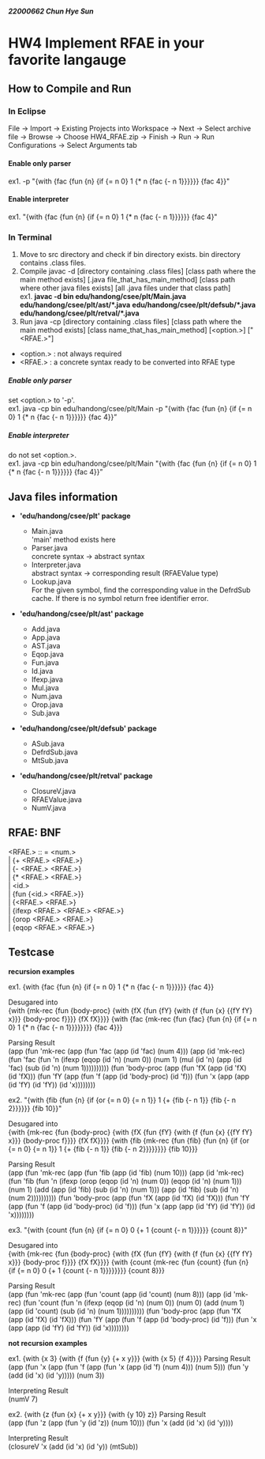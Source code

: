##### 22000662 Chun Hye Sun
# HW4 Implement RFAE in your favorite langauge

## How to Compile and Run

### In Eclipse
File → Import → Existing Projects into Workspace → Next → Select archive file → Browse → Choose HW4_RFAE.zip → Finish -> Run -> Run Configurations -> Select Arguments tab

#### Enable only parser
ex1. -p "{with {fac {fun {n} {if {= n 0} 1 {* n {fac {- n 1}}}}}} {fac 4}}"

#### Enable interpreter
ex1. "{with {fac {fun {n} {if {= n 0} 1 {* n {fac {- n 1}}}}}} {fac 4}"

### In Terminal
1. Move to src directory and check if bin directory exists. bin directory contains .class files.
2. Compile
javac -d [directory containing .class files] [class path where the main method exists] [.java file_that_has_main_method] [class path where other java files exists] [all .java files under that class path]\
ex1. **javac -d bin edu/handong/csee/plt/Main.java** **edu/handong/csee/plt/ast/*.java** **edu/handong/csee/plt/defsub/*.java** **edu/handong/csee/plt/retval/*.java**
3. Run
java -cp [directory containing .class files] [class path where the main method exists] [class name_that_has_main_method] [<option.>] ["<RFAE.>"]

* <option.> : not always required
* <RFAE.> : a concrete syntax ready to be converted into RFAE type

##### Enable only parser
set <option.> to '-p'.\
ex1. java -cp bin edu/handong/csee/plt/Main -p "{with {fac {fun {n} {if {= n 0} 1 {* n {fac {- n 1}}}}}} {fac 4}}”

##### Enable interpreter
do not set <option.>.\
ex1. java -cp bin edu/handong/csee/plt/Main "{with {fac {fun {n} {if {= n 0} 1 {* n {fac {- n 1}}}}}} {fac 4}}”

## Java files information
* **'edu/handong/csee/plt' package**
  * Main.java\
    'main' method exists here
  * Parser.java\
    concrete syntax -> abstract syntax
  * Interpreter.java\
    abstract syntax -> corresponding result (RFAEValue type)
  * Lookup.java\
    For the given symbol, find the corresponding value in the DefrdSub cache. If there is no symbol return free identifier error.

* **'edu/handong/csee/plt/ast' package**
  * Add.java
  * App.java
  * AST.java
  * Eqop.java
  * Fun.java
  * Id.java
  * Ifexp.java
  * Mul.java
  * Num.java
  * Orop.java
  * Sub.java
  
* **'edu/handong/csee/plt/defsub' package**
  * ASub.java
  * DefrdSub.java
  * MtSub.java

* **'edu/handong/csee/plt/retval' package**
  * ClosureV.java
  * RFAEValue.java
  * NumV.java

## RFAE: BNF
<RFAE.> :: = <num.>\
            | {+ <RFAE.> <RFAE.>}\
            | {- <RFAE.> <RFAE.>}\
            | {* <RFAE.> <RFAE.>}\
            | <id.>\
            | {fun {<id.> <RFAE.>}}\
            | {<RFAE.> <RFAE.>}\
            | {ifexp <RFAE.> <RFAE.> <RFAE.>}\
            | {orop <RFAE.> <RFAE.>}\
            | {eqop <RFAE.> <RFAE.>}

##  Testcase

**recursion examples**

ex1. {with {fac {fun {n} {if {= n 0} 1 {* n {fac {- n 1}}}}}} {fac 4}}

Desugared into\
{with {mk-rec {fun {body-proc} {with {fX {fun {fY} {with {f {fun {x} {{fY fY} x}}} {body-proc f}}}} {fX fX}}}} {with {fac {mk-rec {fun {fac} {fun {n} {if {= n 0} 1 {* n {fac {- n 1}}}}}}}} {fac 4}}}

Parsing Result\
(app (fun 'mk-rec (app (fun 'fac (app (id 'fac) (num 4))) (app (id 'mk-rec) (fun 'fac (fun 'n (ifexp (eqop (id 'n) (num 0)) (num 1) (mul (id 'n) (app (id 'fac) (sub (id 'n) (num 1)))))))))) (fun 'body-proc (app (fun 'fX (app (id 'fX) (id 'fX))) (fun 'fY (app (fun 'f (app (id 'body-proc) (id 'f))) (fun 'x (app (app (id 'fY) (id 'fY)) (id 'x))))))))

ex2. "{with {fib {fun {n} {if {or {= n 0} {= n 1}} 1 {+ {fib {- n 1}} {fib {- n 2}}}}}} {fib 10}}"

Desugared into\
{with {mk-rec {fun {body-proc} {with {fX {fun {fY} {with {f {fun {x} {{fY fY} x}}} {body-proc f}}}} {fX fX}}}} {with {fib {mk-rec {fun {fib} {fun {n} {if {or {= n 0} {= n 1}} 1 {+ {fib {- n 1}} {fib {- n 2}}}}}}}} {fib 10}}}

Parsing Result\
(app (fun 'mk-rec (app (fun 'fib (app (id 'fib) (num 10))) (app (id 'mk-rec) (fun 'fib (fun 'n (ifexp (orop (eqop (id 'n) (num 0)) (eqop (id 'n) (num 1))) (num 1) (add (app (id 'fib) (sub (id 'n) (num 1))) (app (id 'fib) (sub (id 'n) (num 2)))))))))) (fun 'body-proc (app (fun 'fX (app (id 'fX) (id 'fX))) (fun 'fY (app (fun 'f (app (id 'body-proc) (id 'f))) (fun 'x (app (app (id 'fY) (id 'fY)) (id 'x))))))))

ex3. "{with {count {fun {n} {if {= n 0} 0 {+ 1 {count {- n 1}}}}}} {count 8}}"

Desugared into\
{with {mk-rec {fun {body-proc} {with {fX {fun {fY} {with {f {fun {x} {{fY fY} x}}} {body-proc f}}}} {fX fX}}}} {with {count {mk-rec {fun {count} {fun {n} {if {= n 0} 0 {+ 1 {count {- n 1}}}}}}}} {count 8}}}

Parsing Result\
(app (fun 'mk-rec (app (fun 'count (app (id 'count) (num 8))) (app (id 'mk-rec) (fun 'count (fun 'n (ifexp (eqop (id 'n) (num 0)) (num 0) (add (num 1) (app (id 'count) (sub (id 'n) (num 1)))))))))) (fun 'body-proc (app (fun 'fX (app (id 'fX) (id 'fX))) (fun 'fY (app (fun 'f (app (id 'body-proc) (id 'f))) (fun 'x (app (app (id 'fY) (id 'fY)) (id 'x))))))))


**not recursion examples**

ex1. {with {x 3} {with {f {fun {y} {+ x y}}} {with {x 5} {f 4}}}}
Parsing Result\
(app (fun 'x (app (fun 'f (app (fun 'x (app (id 'f) (num 4))) (num 5))) (fun 'y (add (id 'x) (id 'y))))) (num 3))

Interpreting Result\
(numV 7)

ex2. {with {z {fun {x} {+ x y}}} {with {y 10} z}}
Parsing Result\
(app (fun 'z (app (fun 'y (id 'z)) (num 10))) (fun 'x (add (id 'x) (id 'y))))

Interpreting Result\
(closureV 'x (add (id 'x) (id 'y)) (mtSub))
